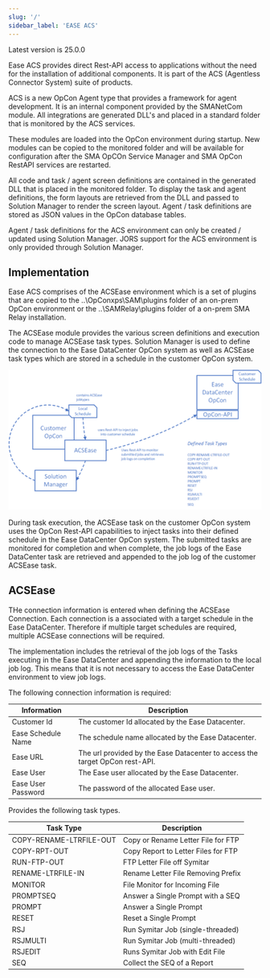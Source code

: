 ```yaml
---
slug: '/'
sidebar_label: 'EASE ACS'
---
```


Latest version is 25.0.0

Ease ACS provides direct Rest-API access to applications without the need for the installation of additional components.
It is part of the ACS (Agentless Connector System) suite of products. 

ACS is a new OpCon Agent type that provides a framework for agent development. It is an internal component provided by the SMANetCom module. 
All integrations are generated DLL's and placed in a standard folder that is monitored by the ACS services.

These modules are loaded into the OpCon environment during startup. New modules can be copied to the monitored folder and will be available for 
configuration after the SMA OpCOn Service Manager and SMA OpCon RestAPI services are restarted.

All code and task / agent screen definitions are contained in the generated DLL that is placed in the monitored folder. To display the task and 
agent definitions, the form layouts are retrieved from the DLL and passed to Solution Manager to render the screen layout. Agent / task definitions are 
stored as JSON values in the OpCon database tables.

Agent / task definitions for the ACS environment can only be created / updated using Solution Manager.
JORS support for the ACS environment is only provided through Solution Manager.

## Implementation

Ease ACS comprises of the ACSEase environment which is a set of plugins that are copied to the ..\OpConxps\SAM\plugins folder of an on-prem
OpCon environment or the ..\SAMRelay\plugins folder of a on-prem SMA Relay installation.

The ACSEase module provides the various screen definitions and execution code to manage ACSEase task types. Solution Manager is used to define the
connection to the Ease DataCenter OpCon system as well as ACSEase task types which are stored in a schedule in the customer OpCon system.

![Overview](../static/img/overview.png)

During task execution, the ACSEase task on the customer OpCon system uses the OpCon Rest-API capabilities to inject tasks into their defined schedule in the Ease DataCenter OpCon system. The submitted tasks are monitored for completion and when complete, the job logs of the Ease DataCenter task are retrieved and appended to the job log of the customer ACSEase task.

## ACSEase

THe connection information is entered when defining the ACSEase Connection. Each connection is a associated with a target schedule in the Ease DataCenter. Therefore if multiple target schedules are required, multiple ACSEase connections will be required.

The implementation includes the retrieval of the job logs of the Tasks executing in the Ease DataCenter and appending the information to the local job log. This means that it is not necessary to access the Ease DataCenter environment to view job logs.

The following connection information is required:

Information           | Description
----------------------|------------------------------------------------
Customer Id           | The customer Id allocated by the Ease Datacenter.
Ease Schedule Name    | The schedule name allocated by the Ease Datacenter.
Ease URL              | The url provided by the Ease Datacenter to access the target OpCon rest-API.
Ease User             | The Ease user allocated by the Ease Datacenter.
Ease User Password    | The password of the allocated Ease user. 

Provides the following task types.

Task Type                | Description
-------------------------|-------------------------------------
COPY-RENAME-LTRFILE-OUT  | Copy or Rename Letter File for FTP
COPY-RPT-OUT             | Copy Report to Letter Files for FTP
RUN-FTP-OUT              | FTP Letter File off Symitar      
RENAME-LTRFILE-IN        | Rename Letter File Removing Prefix   
MONITOR                  | File Monitor for Incoming File       
PROMPTSEQ                | Answer a Single Prompt with a SEQ    
PROMPT                   | Answer a Single Prompt               
RESET                    | Reset a Single Prompt                
RSJ                      | Run Symitar Job (single-threaded)    
RSJMULTI                 | Run Symitar Job (multi-threaded)     
RSJEDIT                  | Runs Symitar Job with Edit File      
SEQ                      | Collect the SEQ of a Report          

